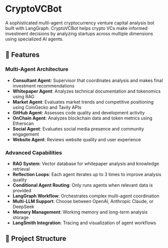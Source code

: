# CryptoVCBot

A sophisticated multi-agent cryptocurrency venture capital analysis bot built with LangGraph. CryptoVCBot helps crypto VCs make informed investment decisions by analyzing startups across multiple dimensions using specialized AI agents.

## 🚀 Features

### Multi-Agent Architecture
- **Consultant Agent**: Supervisor that coordinates analysis and makes final investment recommendations
- **Whitepaper Agent**: Analyzes technical documentation and tokenomics using RAG
- **Market Agent**: Evaluates market trends and competitive positioning using CoinGecko and Tavily APIs
- **GitHub Agent**: Assesses code quality and development activity
- **OnChain Agent**: Analyzes blockchain data and token metrics using Etherscan
- **Social Agent**: Evaluates social media presence and community engagement
- **Website Agent**: Reviews website quality and user experience

### Advanced Capabilities
- **RAG System**: Vector database for whitepaper analysis and knowledge retrieval
- **Reflection Loops**: Each agent iterates up to 3 times to improve analysis quality
- **Conditional Agent Routing**: Only runs agents when relevant data is provided
- **LangGraph Workflow**: Orchestrates complex multi-agent coordination
- **Multi-LLM Support**: Choose between OpenAI, Anthropic Claude, or DeepSeek
- **Memory Management**: Working memory and long-term analysis storage
- **LangSmith Integration**: Tracing and visualization of agent workflows

## 📁 Project Structure
